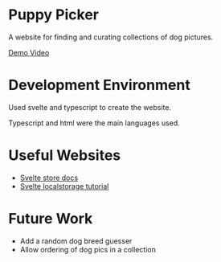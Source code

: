 # Puppy Picker

A website for finding and curating collections of dog pictures.

[Demo Video](https://youtu.be/z1umTuTGIn4)

# Development Environment

Used svelte and typescript to create the website.

Typescript and html were the main languages used.

# Useful Websites

- [Svelte store docs](https://svelte.dev/docs/svelte-store)
- [Svelte localstorage tutorial](https://dev.to/danawoodman/svelte-quick-tip-connect-a-store-to-local-storage-4idi)

# Future Work

- Add a random dog breed guesser
- Allow ordering of dog pics in a collection

